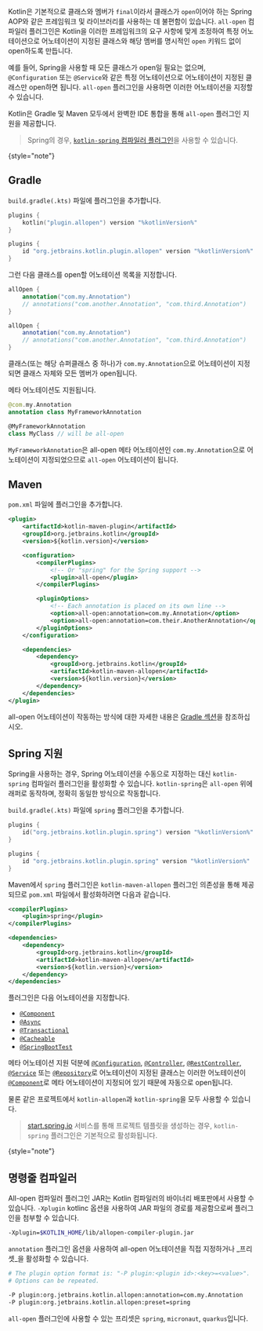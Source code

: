 [//]: # (title: 모든 공개 컴파일러 플러그인)

Kotlin은 기본적으로 클래스와 멤버가 `final`이라서 클래스가 `open`이어야 하는 Spring AOP와 같은 프레임워크 및 라이브러리를 사용하는 데 불편함이 있습니다. `all-open` 컴파일러 플러그인은 Kotlin을 이러한 프레임워크의 요구 사항에 맞게 조정하여 특정 어노테이션으로 어노테이션이 지정된 클래스와 해당 멤버를 명시적인 `open` 키워드 없이 open하도록 만듭니다.

예를 들어, Spring을 사용할 때 모든 클래스가 open일 필요는 없으며, `@Configuration` 또는 `@Service`와 같은 특정 어노테이션으로 어노테이션이 지정된 클래스만 open하면 됩니다. `all-open` 플러그인을 사용하면 이러한 어노테이션을 지정할 수 있습니다.

Kotlin은 Gradle 및 Maven 모두에서 완벽한 IDE 통합을 통해 `all-open` 플러그인 지원을 제공합니다.

> Spring의 경우, [`kotlin-spring` 컴파일러 플러그인](#spring-support)을 사용할 수 있습니다.
>
{style="note"}

## Gradle

`build.gradle(.kts)` 파일에 플러그인을 추가합니다.

<tabs group="build-script">
<tab title="Kotlin" group-key="kotlin">

```kotlin
plugins {
    kotlin("plugin.allopen") version "%kotlinVersion%"
}
```

</tab>
<tab title="Groovy" group-key="groovy">

```groovy
plugins {
    id "org.jetbrains.kotlin.plugin.allopen" version "%kotlinVersion%"
}
```

</tab>
</tabs>

그런 다음 클래스를 open할 어노테이션 목록을 지정합니다.

<tabs group="build-script">
<tab title="Kotlin" group-key="kotlin">

```kotlin
allOpen {
    annotation("com.my.Annotation")
    // annotations("com.another.Annotation", "com.third.Annotation")
}
```

</tab>
<tab title="Groovy" group-key="groovy">

```groovy
allOpen {
    annotation("com.my.Annotation")
    // annotations("com.another.Annotation", "com.third.Annotation")
}
```

</tab>
</tabs>

클래스(또는 해당 슈퍼클래스 중 하나)가 `com.my.Annotation`으로 어노테이션이 지정되면 클래스 자체와 모든 멤버가 open됩니다.

메타 어노테이션도 지원됩니다.

```kotlin
@com.my.Annotation
annotation class MyFrameworkAnnotation

@MyFrameworkAnnotation
class MyClass // will be all-open
```

`MyFrameworkAnnotation`은 all-open 메타 어노테이션인 `com.my.Annotation`으로 어노테이션이 지정되었으므로 `all-open` 어노테이션이 됩니다.

## Maven

`pom.xml` 파일에 플러그인을 추가합니다.

```xml
<plugin>
    <artifactId>kotlin-maven-plugin</artifactId>
    <groupId>org.jetbrains.kotlin</groupId>
    <version>${kotlin.version}</version>

    <configuration>
        <compilerPlugins>
            <!-- Or "spring" for the Spring support -->
            <plugin>all-open</plugin>
        </compilerPlugins>

        <pluginOptions>
            <!-- Each annotation is placed on its own line -->
            <option>all-open:annotation=com.my.Annotation</option>
            <option>all-open:annotation=com.their.AnotherAnnotation</option>
        </pluginOptions>
    </configuration>

    <dependencies>
        <dependency>
            <groupId>org.jetbrains.kotlin</groupId>
            <artifactId>kotlin-maven-allopen</artifactId>
            <version>${kotlin.version}</version>
        </dependency>
    </dependencies>
</plugin>
```

all-open 어노테이션이 작동하는 방식에 대한 자세한 내용은 [Gradle 섹션](#gradle)을 참조하십시오.

## Spring 지원

Spring을 사용하는 경우, Spring 어노테이션을 수동으로 지정하는 대신 `kotlin-spring` 컴파일러 플러그인을 활성화할 수 있습니다. `kotlin-spring`은 `all-open` 위에 래퍼로 동작하며, 정확히 동일한 방식으로 작동합니다.

`build.gradle(.kts)` 파일에 `spring` 플러그인을 추가합니다.

<tabs group="build-script">
<tab title="Kotlin" group-key="kotlin">

```kotlin
plugins {
    id("org.jetbrains.kotlin.plugin.spring") version "%kotlinVersion%"
}
```

</tab>
<tab title="Groovy" group-key="groovy">

```groovy
plugins {
    id "org.jetbrains.kotlin.plugin.spring" version "%kotlinVersion%"
}
```

</tab>
</tabs>

Maven에서 `spring` 플러그인은 `kotlin-maven-allopen` 플러그인 의존성을 통해 제공되므로 `pom.xml` 파일에서 활성화하려면 다음과 같습니다.

```xml
<compilerPlugins>
    <plugin>spring</plugin>
</compilerPlugins>

<dependencies>
    <dependency>
        <groupId>org.jetbrains.kotlin</groupId>
        <artifactId>kotlin-maven-allopen</artifactId>
        <version>${kotlin.version}</version>
    </dependency>
</dependencies>
```

플러그인은 다음 어노테이션을 지정합니다.
* [`@Component`](https://docs.spring.io/spring-framework/docs/current/javadoc-api/org/springframework/stereotype/Component.html)
* [`@Async`](https://docs.spring.io/spring/docs/current/javadoc-api/org/springframework/scheduling/annotation/Async.html)
* [`@Transactional`](https://docs.spring.io/spring-framework/docs/current/javadoc-api/org/springframework/transaction/annotation/Transactional.html)
* [`@Cacheable`](https://docs.spring.io/spring-framework/docs/current/javadoc-api/org/springframework/cache/annotation/Cacheable.html)
* [`@SpringBootTest`](https://docs.spring.io/spring-boot/docs/current/api/org/springframework/boot/test/context/SpringBootTest.html)

메타 어노테이션 지원 덕분에 [`@Configuration`](https://docs.spring.io/spring/docs/current/javadoc-api/org/springframework/context/annotation/Configuration.html),
[`@Controller`](https://docs.spring.io/spring-framework/docs/current/javadoc-api/org/springframework/stereotype/Controller.html),
[`@RestController`](https://docs.spring.io/spring/docs/current/javadoc-api/org/springframework/web/bind/annotation/RestController.html),
[`@Service`](https://docs.spring.io/spring/docs/current/javadoc-api/org/springframework/stereotype/Service.html)
또는 [`@Repository`](https://docs.spring.io/spring-framework/docs/current/javadoc-api/org/springframework/stereotype/Repository.html)로 어노테이션이 지정된 클래스는
이러한 어노테이션이 [`@Component`](https://docs.spring.io/spring-framework/docs/current/javadoc-api/org/springframework/stereotype/Component.html)로 메타 어노테이션이 지정되어 있기 때문에 자동으로 open됩니다.

물론 같은 프로젝트에서 `kotlin-allopen`과 `kotlin-spring`을 모두 사용할 수 있습니다.

> [start.spring.io](https://start.spring.io/#!language=kotlin) 서비스를 통해 프로젝트 템플릿을 생성하는 경우, `kotlin-spring` 플러그인은 기본적으로 활성화됩니다.
>
{style="note"}

## 명령줄 컴파일러

All-open 컴파일러 플러그인 JAR는 Kotlin 컴파일러의 바이너리 배포판에서 사용할 수 있습니다. `-Xplugin` kotlinc 옵션을 사용하여 JAR 파일의 경로를 제공함으로써 플러그인을 첨부할 수 있습니다.

```bash
-Xplugin=$KOTLIN_HOME/lib/allopen-compiler-plugin.jar
```

`annotation` 플러그인 옵션을 사용하여 all-open 어노테이션을 직접 지정하거나 _프리셋_을 활성화할 수 있습니다.

```bash
# The plugin option format is: "-P plugin:<plugin id>:<key>=<value>". 
# Options can be repeated.

-P plugin:org.jetbrains.kotlin.allopen:annotation=com.my.Annotation
-P plugin:org.jetbrains.kotlin.allopen:preset=spring
```

`all-open` 플러그인에 사용할 수 있는 프리셋은 `spring`, `micronaut`, `quarkus`입니다.